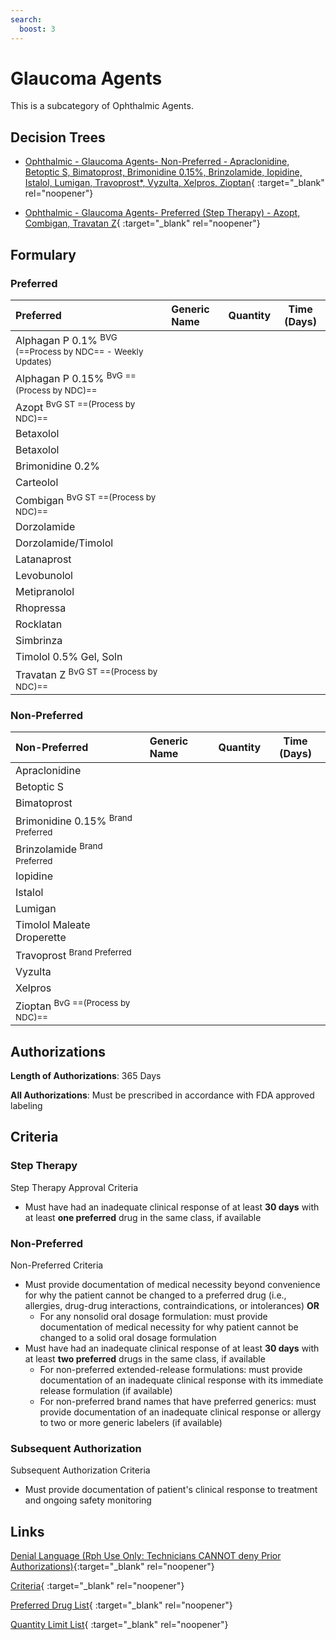 ```yaml
---
search:
  boost: 3
---
```


# Glaucoma Agents

This is a subcategory of Ophthalmic Agents.

## Decision Trees

- [Ophthalmic - Glaucoma Agents- Non-Preferred - Apraclonidine, Betoptic S, Bimatoprost, Brimonidine 0.15%, Brinzolamide, Iopidine, Istalol, Lumigan, Travoprost*, Vyzulta, Xelpros, Zioptan](https://forms.office.com/Pages/ResponsePage.aspx?id=nPhjxpvvj0G9PUHkbAzgaN9UYz8EqmlIs3_TYn4TbXBURFlFT0ZNMUxFV0tITEdERjYxOFMxTExZSCQlQCN0PWcu){ :target="_blank" rel="noopener"}

- [Ophthalmic - Glaucoma Agents- Preferred (Step Therapy) - Azopt, Combigan, Travatan Z](https://forms.office.com/Pages/ResponsePage.aspx?id=nPhjxpvvj0G9PUHkbAzgaN9UYz8EqmlIs3_TYn4TbXBUQkJQSzVNNjBIU0tXN1NTNTFaNDFYM0k1NyQlQCN0PWcu){ :target="_blank" rel="noopener"}

## Formulary

### Preferred

| Preferred                       | Generic Name | Quantity | Time (Days) |
|:--------------------------------|:-------------|:--------:|:-----------:|
| Alphagan P 0.1% <sup>BVG (==Process by NDC== - Weekly Updates)</sup>     |              |          |             |
| Alphagan P 0.15% <sup>BvG ==(Process by NDC)==</sup> |              |          |             |
| Azopt <sup>BvG ST ==(Process by NDC)==</sup>         |              |          |             |
| Betaxolol                       |              |          |             |
| Betaxolol                       |              |          |             |
| Brimonidine 0.2%                |              |          |             |
| Carteolol                       |              |          |             |
| Combigan <sup>BvG ST ==(Process by NDC)==</sup>      |              |          |             |
| Dorzolamide                     |              |          |             |
| Dorzolamide/Timolol             |              |          |             |
| Latanaprost                     |              |          |             |
| Levobunolol                     |              |          |             |
| Metipranolol                    |              |          |             |
| Rhopressa                       |              |          |             |
| Rocklatan                       |              |          |             |
| Simbrinza                       |              |          |             |
| Timolol 0.5% Gel, Soln          |              |          |             |
| Travatan Z <sup>BvG ST ==(Process by NDC)==</sup>    |              |          |             |

### Non-Preferred

| Non-Preferred                                                                                         | Generic Name | Quantity | Time (Days) |
|:------------------------------------------------------------------------------------------------------|:-------------|:--------:|:-----------:|
| Apraclonidine                                                                                         |              |          |             |
| Betoptic S                                                                                            |              |          |             |
| Bimatoprost                                                                                           |              |          |             |
| <span title = "Brand Preferred: Alphagan P 0.15%">Brimonidine 0.15%</span> <sup>Brand Preferred</sup> |              |          |             |
| <span title = "Brand Preferred: Azopt">Brinzolamide</span> <sup>Brand Preferred</sup>                                  |              |          |             |
| Iopidine                                                                                              |              |          |             |
| Istalol                                                                                               |              |          |             |
| Lumigan                                                                                               |              |          |             |
| Timolol Maleate Droperette                                                                            |              |          |             |
| <span title = "Brand Preferred: Travatan Z">Travoprost</span> <sup>Brand Preferred</sup>                               |              |          |             |
| Vyzulta                                                                                               |              |          |             |
| Xelpros                                                                                               |              |          |             |
| Zioptan <sup>BvG ==(Process by NDC)==</sup>                                                                                |              |          |             |

## Authorizations

**Length of Authorizations**: 365 Days

**All Authorizations**: Must be prescribed in accordance with FDA approved labeling

## Criteria

### Step Therapy

Step Therapy Approval Criteria

- Must have had an inadequate clinical response of at least **30 days** with at least **one preferred** drug in the same class, if available

### Non-Preferred

Non-Preferred Criteria

- Must provide documentation of medical necessity beyond convenience for why the patient cannot be changed to a preferred drug (i.e., allergies, drug-drug interactions, contraindications, or intolerances) **OR**
    - For any nonsolid oral dosage formulation: must provide documentation of medical necessity for why patient cannot be changed to a solid oral dosage formulation
- Must have had an inadequate clinical response of at least **30 days** with at least **two preferred** drugs in the same class, if available
    - For non-preferred extended-release formulations: must provide documentation of an inadequate clinical response with its immediate release formulation (if available)
    - For non-preferred brand names that have preferred generics: must provide documentation of an inadequate clinical response or allergy to two or more generic labelers (if available)

### Subsequent Authorization

Subsequent Authorization Criteria

- Must provide documentation of patient's clinical response to treatment and ongoing safety monitoring

## Links

[Denial Language (Rph Use Only: Technicians CANNOT deny Prior Authorizations)](https://mygainwell-my.sharepoint.com.mcas.ms/:w:/r/personal/rachel_carpenter_gainwelltechnologies_com/_layouts/15/Doc.aspx?sourcedoc=%7BCD777F63-7F18-4713-8D6A-B043BEE631F5%7D&file=Denial%20Language%20Updated%2009112023.docx&action=embedview&mobileredirect=true&wdStartOn=85&cid=f4472ece-6d4f-4694-b0c5-c150a2f53fea){:target="_blank" rel="noopener"} 

[Criteria](https://spbm.medicaid.ohio.gov/SPDocumentLibrary/DocumentLibrary/UPDL/UPDL%20criteria%20effective%2001.01.2024.pdf#page=89){ :target="_blank" rel="noopener"}

[Preferred Drug List](https://spbm.medicaid.ohio.gov/SPDocumentLibrary/DocumentLibrary/UPDL/UPDL%20effective%2001.01.2024.pdf#page=29){ :target="_blank" rel="noopener"}

[Quantity Limit List](https://spbm.medicaid.ohio.gov/SPDocumentLibrary/DocumentLibrary/UPDL/Quantity%20Limits.pdf){ :target="_blank" rel="noopener"}
